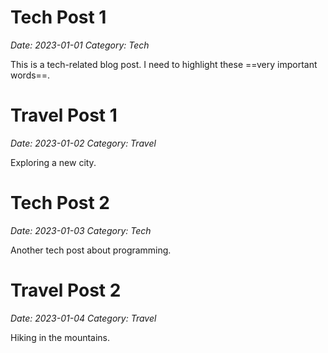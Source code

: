 # Tech Post 1
*Date: 2023-01-01*
*Category: Tech*

This is a tech-related blog post.
I need to highlight these ==very important words==.

# Travel Post 1
*Date: 2023-01-02*
*Category: Travel*

Exploring a new city.

# Tech Post 2
*Date: 2023-01-03*
*Category: Tech*

Another tech post about programming.

# Travel Post 2
*Date: 2023-01-04*
*Category: Travel*

Hiking in the mountains.
